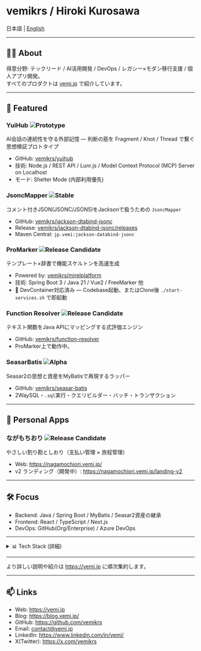 # vemikrs / Hiroki Kurosawa

日本語 | [English](./README.en.md)

---

## 👨‍💻 About

得意分野: テックリード / AI活用開発 / DevOps / レガシー×モダン移行支援 / 個人アプリ開発。  
すべてのプロダクトは [vemi.jp](https://vemi.jp) で紹介しています。

---

## 🚀 Featured

### YuiHub ![Prototype](https://img.shields.io/badge/status-prototype-orange)
AI会話の連続性を守る外部記憶 — 判断の筋を Fragment / Knot / Thread で繋ぐ思想検証プロトタイプ
- GitHub: [vemikrs/yuihub](https://github.com/vemikrs/yuihub)
- 技術: Node.js / REST API / Lunr.js / Model Context Protocol (MCP) Server on Localhost
- モード: Shelter Mode (内部利用優先)

### JsoncMapper ![Stable](https://img.shields.io/badge/status-stable-brightgreen)
コメント付きJSON(JSONC/JSON5)をJacksonで扱うための `JsoncMapper`
- GitHub: [vemikrs/jackson-dtabind-jsonc](https://github.com/vemikrs/jackson-databind-jsonc)
- Release: [vemikrs/jackson-dtabind-jsonc/releases](https://github.com/vemikrs/jackson-databind-jsonc/releases)
- Maven Central: `jp.vemi:jackson-databind-jsonc`

### ProMarker ![Release Candidate](https://img.shields.io/badge/status-release%20candidate-blue)
テンプレート×辞書で機能スケルトンを高速生成
- Powered by: [vemikrs/mirelplatform](https://github.com/vemikrs/mirelplatform)
- 技術: Spring Boot 3 / Java 21 / Vue2 / FreeMarker 他
- 🐳 DevContainer対応済み — Codebase起動、またはClone後 `./start-services.sh` で即起動

### Function Resolver ![Release Candidate](https://img.shields.io/badge/status-release%20candidate-blue)
テキスト関数をJava APIにマッピングする式評価エンジン
- GitHub: [vemikrs/function-resolver](https://github.com/vemikrs/function-resolver)
- ProMarker上で動作中。

### SeasarBatis ![Alpha](https://img.shields.io/badge/status-alpha-red)
Seasar2の思想と資産をMyBatisで再現するラッパー
- GitHub: [vemikrs/seasar-batis](https://github.com/vemikrs/seasar-batis)
- 2WaySQL・`.sql`実行・クエリビルダー・バッチ・トランザクション

---

## 🧭 Personal Apps

### ながもちおり ![Release Candidate](https://img.shields.io/badge/status-release%20candidate-blue)
やさしい割り勘としおり（支払い管理 × 旅程管理）
- Web: https://nagamochiori.vemi.jp/
- v2 ランディング（開発中）: https://nagamochiori.vemi.jp/landing-v2

---

## 🛠 Focus

- Backend: Java / Spring Boot / MyBatis / Seasar2資産の継承
- Frontend: React / TypeScript / Next.js
- DevOps: GitHub(Org/Enterprise) / Azure DevOps

---

<details>
<summary>📊 Tech Stack (詳細)</summary>

### 🟢 Core
Java, Spring / Spring Boot, MyBatis, React, TypeScript, PostgreSQL, Oracle

### 🧩 Frontend / UI
Vue.js, Nuxt.js, JavaScript, Tailwind CSS, Fluent UI, Vite, Astro

### 🔧 DevOps / Infrastructure
GitHub, GitLab, Azure DevOps, Docker/DevContainer, WSL2, Linux Server

### 🛠 Tooling / Lint / Docs
ESLint, Prettier, Swagger, Mermaid, Visual Studio Code, Eclipse

### 🧪 Testing
JUnit, Jest

より詳しい情報は [/docs/tech-stack.md](./docs/tech-stack.md) をご覧ください。

</details>

---

より詳しい説明や紹介は https://vemi.jp に順次集約します。

---

## 📫 Links

- Web: https://vemi.jp
- Blog: https://blog.vemi.jp/
- GitHub: https://github.com/vemikrs
- Email: [contact@vemi.jp](mailto:contact@vemi.jp)
- LinkedIn: https://www.linkedin.com/in/vemi/
- X(Twitter): https://x.com/vemikrs
